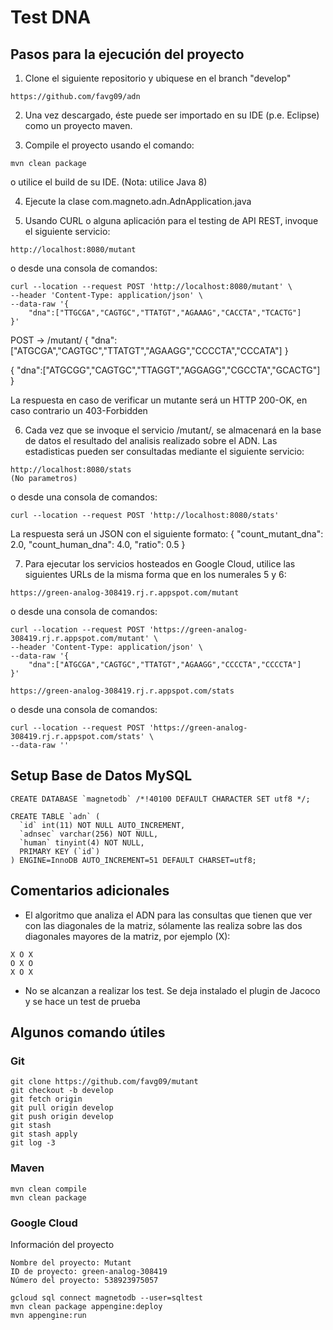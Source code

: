 # Test DNA

## Pasos para la ejecución del proyecto

1. Clone el siguiente repositorio y ubiquese en el branch "develop"
```
https://github.com/favg09/adn
```

2. Una vez descargado, éste puede ser importado en su IDE (p.e. Eclipse) como un proyecto maven.

3. Compile el proyecto usando el comando:
```
mvn clean package
```
o utilice el build de su IDE. (Nota: utilice Java 8)

4. Ejecute la clase com.magneto.adn.AdnApplication.java 

5. Usando CURL o alguna aplicación para el testing de API REST, invoque el siguiente servicio: 
```
http://localhost:8080/mutant
```
o desde una consola de comandos:
```
curl --location --request POST 'http://localhost:8080/mutant' \
--header 'Content-Type: application/json' \
--data-raw '{
    "dna":["TTGCGA","CAGTGC","TTATGT","AGAAAG","CACCTA","TCACTG"]
}'
```

POST → /mutant/
{
    "dna":["ATGCGA","CAGTGC","TTATGT","AGAAGG","CCCCTA","CCCATA"]
}

{
    "dna":["ATGCGG","CAGTGC","TTAGGT","AGGAGG","CGCCTA","GCACTG"]
}

La respuesta en caso de verificar un mutante será un HTTP 200-OK, en caso contrario un 403-Forbidden

6. Cada vez que se invoque el servicio /mutant/, se almacenará en la base de datos el resultado del analisis realizado sobre el ADN. Las estadisticas pueden ser consultadas mediante el siguiente servicio:
```
http://localhost:8080/stats
(No parametros)
```
o desde una consola de comandos:
```
curl --location --request POST 'http://localhost:8080/stats'
```

La respuesta será un JSON con el siguiente formato:
{
    "count_mutant_dna": 2.0,
    "count_human_dna": 4.0,
    "ratio": 0.5
}

7. Para ejecutar los servicios hosteados en Google Cloud, utilice las siguientes URLs de la misma forma que en los numerales 5 y 6:
```
https://green-analog-308419.rj.r.appspot.com/mutant
```
o desde una consola de comandos:
```
curl --location --request POST 'https://green-analog-308419.rj.r.appspot.com/mutant' \
--header 'Content-Type: application/json' \
--data-raw '{
    "dna":["ATGCGA","CAGTGC","TTATGT","AGAAGG","CCCCTA","CCCCTA"]
}'
```

```
https://green-analog-308419.rj.r.appspot.com/stats
```
o desde una consola de comandos:
```
curl --location --request POST 'https://green-analog-308419.rj.r.appspot.com/stats' \
--data-raw ''
```

## Setup Base de Datos MySQL
```
CREATE DATABASE `magnetodb` /*!40100 DEFAULT CHARACTER SET utf8 */;

CREATE TABLE `adn` (
  `id` int(11) NOT NULL AUTO_INCREMENT,
  `adnsec` varchar(256) NOT NULL,
  `human` tinyint(4) NOT NULL,
  PRIMARY KEY (`id`)
) ENGINE=InnoDB AUTO_INCREMENT=51 DEFAULT CHARSET=utf8;

```


## Comentarios adicionales

- El algoritmo que analiza el ADN para las consultas que tienen que ver con las diagonales de la matriz, sólamente las realiza sobre las dos diagonales mayores de la matriz, por ejemplo (X):
```
X O X
O X O
X O X
```

- No se alcanzan a realizar los test. Se deja instalado el plugin de Jacoco y se hace un test de prueba


## Algunos comando útiles

### Git

```
git clone https://github.com/favg09/mutant
git checkout -b develop
git fetch origin
git pull origin develop
git push origin develop
git stash
git stash apply
git log -3
```

### Maven

```
mvn clean compile
mvn clean package
```

### Google Cloud

Información del proyecto

```
Nombre del proyecto: Mutant
ID de proyecto: green-analog-308419
Número del proyecto: 538923975057
```

```
gcloud sql connect magnetodb --user=sqltest
mvn clean package appengine:deploy
mvn appengine:run
```
